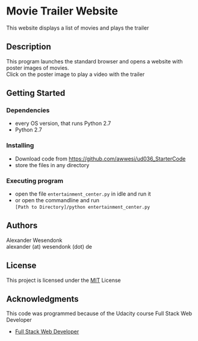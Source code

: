 # Movie Trailer Website

This website displays a list of movies and plays the trailer

## Description

This program launches the standard browser and opens a website with poster images of movies.  
Click on the poster image to play a video with the trailer

## Getting Started

### Dependencies

* every OS version, that runs Python 2.7
* Python 2.7

### Installing

* Download code from https://github.com/awwesi/ud036_StarterCode
* store the files in any directory

### Executing program

* open the file `entertainment_center.py` in idle and run it
* or open the commandline and run  
`[Path to Directory]/python entertainment_center.py`

## Authors

Alexander Wesendonk  
alexander (at) wesendonk (dot) de

## License

This project is licensed under the [MIT](https://mit-license.org/) License

## Acknowledgments

This code was programmed because of the Udacity course Full Stack Web Developer

* [Full Stack Web Developer](https://de.udacity.com/course/full-stack-web-developer-nanodegree--nd004)